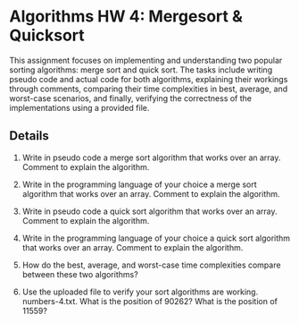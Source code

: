 # Algorithms HW 4: Mergesort & Quicksort
This assignment focuses on implementing and understanding two popular sorting algorithms: merge sort and quick sort. The tasks include writing pseudo code and actual code for both algorithms, explaining their workings through comments, comparing their time complexities in best, average, and worst-case scenarios, and finally, verifying the correctness of the implementations using a provided file.
## Details
1. Write in pseudo code a merge sort algorithm that works over an array. Comment to explain the algorithm.

3. Write in the programming language of your choice a merge sort algorithm that works over an array. Comment to explain the algorithm.

4. Write in pseudo code a quick sort algorithm that works over an array. Comment to explain the algorithm.

5. Write in the programming language of your choice a quick sort algorithm that works over an array. Comment to explain the algorithm.

6. How do the best, average, and worst-case time complexities compare between these two algorithms? 

7. Use the uploaded file to verify your sort algorithms are working. numbers-4.txt.  What is the position of 90262? What is the position of 11559? 
